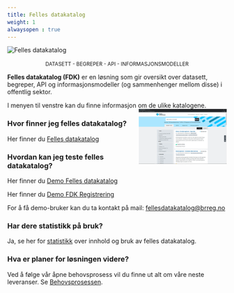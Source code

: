 ```yaml
---
title: Felles datakatalog
weight: 1
alwaysopen : true
---
```

<img
 src="/images/fdk-logo@2x.png" style="width:320px; display:inline; margin:0; cursor:default;" alt="Felles datakatalog" title="Felles datakatalog" onclick="return false;">&nbsp;
 </img>

<div style="text-align: center"><small>DATASETT - BEGREPER - API - INFORMASJONSMODELLER</small></div style="text-align: center">

**Felles datakatalog (FDK)** er en løsning som gir oversikt over datasett, begreper, API og informasjonsmodeller (og sammenhenger mellom disse) i offentlig sektor.

I menyen til venstre kan du finne informasjon om de ulike katalogene.
<img src="./FDK_skjermbilde.png" width="40%" alt="Felles datakatalog bilde" align=right >

### Hvor finner jeg felles datakatalog?
Her finner du <a href="https://fellesdatakatalog.digdir.no" target="_blank">Felles datakatalog</a>

### Hvordan kan jeg teste felles datakatalog?
Her finner du <a href="https://demo.fellesdatakatalog.digdir.no" target="_blank">Demo Felles datakatalog</a>

Her finner du <a href="https://registrering.demo.fellesdatakatalog.digdir.no/loggin" target="_blank">Demo FDK Registrering</a>

For å få demo-bruker kan du ta kontakt på mail: fellesdatakatalog@brreg.no

### Har dere statistikk på bruk?
Ja, se her for [statistikk](statistikk) over innhold og bruk av felles datakatalog.

### Hva er planer for løsningen videre?
Ved å følge vår åpne behovsprosess vil du finne ut alt om våre neste leveranser. Se [Behovsprosessen](../behovsprosessen/).
